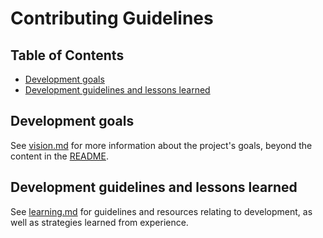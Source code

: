 <!-- omit in toc -->
# Contributing Guidelines

<!-- omit in toc -->
## Table of Contents

- [Development goals](#development-goals)
- [Development guidelines and lessons learned](#development-guidelines-and-lessons-learned)

## Development goals

See [vision.md](docs/vision.md) for more information about the project's goals, beyond the content in the [README](README.md#vision-and-future-development).

## Development guidelines and lessons learned

See [learning.md](docs/learning.md) for guidelines and resources relating to development, as well as strategies learned from experience.
